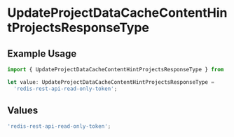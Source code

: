 # UpdateProjectDataCacheContentHintProjectsResponseType

## Example Usage

```typescript
import { UpdateProjectDataCacheContentHintProjectsResponseType } from '@vercel/client/models/operations';

let value: UpdateProjectDataCacheContentHintProjectsResponseType =
  'redis-rest-api-read-only-token';
```

## Values

```typescript
'redis-rest-api-read-only-token';
```
